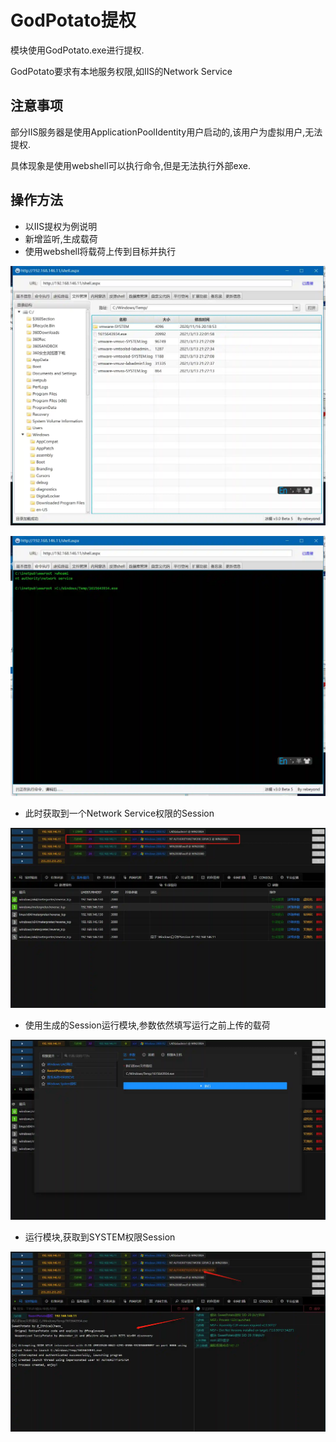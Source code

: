 # GodPotato提权

模块使用GodPotato.exe进行提权.

GodPotato要求有本地服务权限,如IIS的Network Service

## 注意事项

部分IIS服务器是使用ApplicationPoolIdentity用户启动的,该用户为虚拟用户,无法提权.

具体现象是使用webshell可以执行命令,但是无法执行外部exe.

## 操作方法

+ 以IIS提权为例说明
+ 新增监听,生成载荷
+ 使用webshell将载荷上传到目标并执行

![](img\PrivilegeEscalation_ExploitationForPrivilegeEscalation_SweetPotato\1.webp)

![](img\PrivilegeEscalation_ExploitationForPrivilegeEscalation_SweetPotato\2.webp)

+ 此时获取到一个Network Service权限的Session

![](img\PrivilegeEscalation_ExploitationForPrivilegeEscalation_SweetPotato\3.webp)

+ 使用生成的Session运行模块,参数依然填写运行之前上传的载荷

![](img\PrivilegeEscalation_ExploitationForPrivilegeEscalation_SweetPotato\4.webp)

+ 运行模块,获取到SYSTEM权限Session

![](img\PrivilegeEscalation_ExploitationForPrivilegeEscalation_SweetPotato\5.webp)






